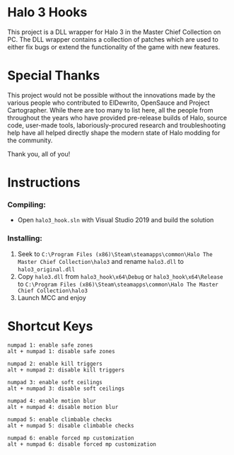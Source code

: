 # Halo 3 Hooks
This project is a DLL wrapper for Halo 3 in the Master Chief Collection on PC. The DLL wrapper contains a collection of patches which are used to either fix bugs or extend the functionality of the game with new features.

# Special Thanks
This project would not be possible without the innovations made by the various people who contributed to ElDewrito, OpenSauce and Project Cartographer. While there are too many to list here, all the people from throughout the years who have provided pre-release builds of Halo, source code, user-made tools, laboriously-procured research and troubleshooting help have all helped directly shape the modern state of Halo modding for the community.

Thank you, all of you!

# Instructions

### Compiling:
* Open `halo3_hook.sln` with Visual Studio 2019 and build the solution

### Installing:
1. Seek to `C:\Program Files (x86)\Steam\steamapps\common\Halo The Master Chief Collection\halo3` and rename `halo3.dll` to `halo3_original.dll`
2. Copy `halo3.dll` from `halo3_hook\x64\Debug` or `halo3_hook\x64\Release` to `C:\Program Files (x86)\Steam\steamapps\common\Halo The Master Chief Collection\halo3`
3. Launch MCC and enjoy

# Shortcut Keys

```
numpad 1: enable safe zones
alt + numpad 1: disable safe zones
```
```
numpad 2: enable kill triggers
alt + numpad 2: disable kill triggers
```
```
numpad 3: enable soft ceilings
alt + numpad 3: disable soft ceilings
```
```
numpad 4: enable motion blur
alt + numpad 4: disable motion blur
```
```
numpad 5: enable climbable checks
alt + numpad 5: disable climbable checks
```
```
numpad 6: enable forced mp customization
alt + numpad 6: disable forced mp customization
```
